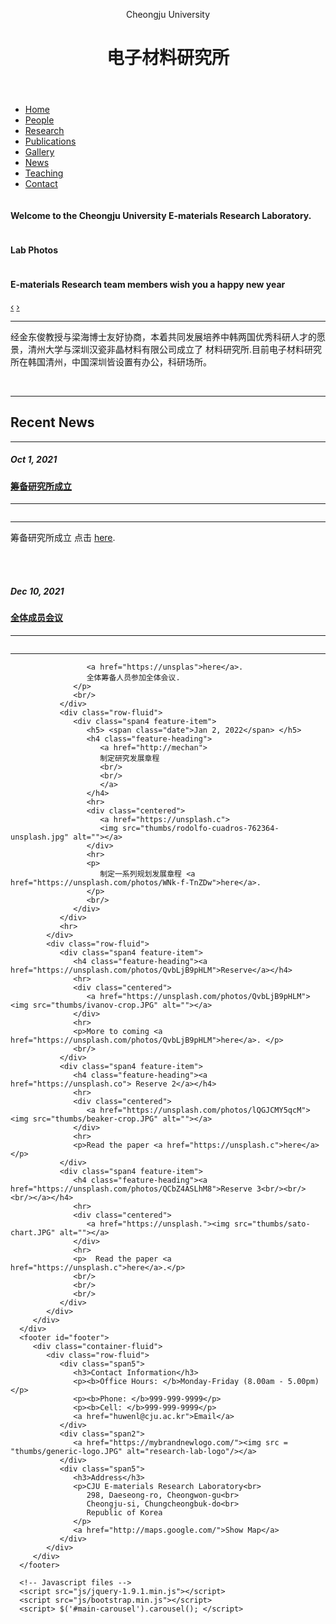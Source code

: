 <!DOCTYPE html>
<html lang="en">
   <head>
      <meta charset="utf-8">
      <title>清州大学电子材料研究所 - Home</title>
      <meta name="viewport" content="width=device-width, initial-scale=1.0">
      <meta name="description" content="Research Lab, Home, Velit Aliquet Sagittis University">
      <meta name="author" content="">
      <!-- Le styles -->
      <link href="css/bootstrap.min.css" rel="stylesheet">
      <link href="css/bootstrap-responsive.min.css" rel="stylesheet">
      <link href="css/theme.css" rel="stylesheet">
   </head>
   <body>
      <div class="container">
         <header class="jumbotron subhead" id="overview">
            <p class="lead"> Cheongju University </p>
            <h1>电子材料研究所</h1>
         </header>
         <div class="masthead">
            <div class="navbar">
               <div class="navbar-inner">
                  <div class="container">
                     <ul class="nav">
                        <li class="active"><a href="#">Home</a></li>
                        <li><a href="people.html">People</a></li>
                        <li><a href="research.html">Research</a></li>
                        <li><a href="publications.html">Publications</a></li>
                        <li><a href="gallery.html">Gallery</a></li>
                        <li><a href="news.html">News</a></li>
                        <li><a href="teaching.html">Teaching</a></li>
                        <li><a href="contact.html">Contact</a></li>
                     </ul>
                  </div>
               </div>
            </div>
         </div>
         <div class="row-fluid">
            <div class="span12">
               <div id="main-carousel" class="carousel slide">
                  <div class="carousel-inner">
                     <div class="item active">
                        <img src="images/IMG_8711.JPG" class="carousel-image" alt="">
                        <div class="carousel-caption">
                           <h4>Welcome to the Cheongju University E-materials Research Laboratory.</h4>
                           <!-- -->
                           <p></p>
                        </div>
                     </div>
                     <div class="item">
                        <img src="images/microscope-crop1.JPG" class="carousel-image" alt="">
                        <div class="carousel-caption">
                           <h4>Lab Photos</h4>
                           <p></p>
                        </div>
                     </div>
                     <div class="item">
                        <img src="images/year.JPG" class="carousel-image" alt="">
                        <div class="carousel-caption">
                           <h4>E-materials Research team members wish you a happy new year</h4>
                           <p></p>
                        </div>
                     </div>
                  </div>
                  <a class="left carousel-control" href="#main-carousel" data-slide="prev">‹</a>
                  <a class="right carousel-control" href="#main-carousel" data-slide="next">›</a>
               </div>
            </div>
         </div>
         <hr>
         <div class="container-fluid">
            <div class="row-fluid marketing">
               <div class="span12">
                  <p>
                     经金东俊教授与梁海博士友好协商，本着共同发展培养中韩两国优秀科研人才的愿景，清州大学与深圳汉瓷非晶材料有限公司成立了
                     材料研究所.目前电子材料研究所在韩国清州，中国深圳皆设置有办公，科研场所。
                  </p>
                  <br/>
               </div>
               <div class="row-fluid">
                  <hr>
                  <h2 class="centered">Recent News</h2>
                  <hr>
               </div>
               <div class="span4 feature-item">
                  <h5> <span class="date"> Oct 1, 2021 </span> </h5>
                  <h4 class="feature-heading">
                     <a href="https://">
                     筹备研究所成立
                     </a>
                     <br/>
                  </h4>
                  <hr>
                  <div class="centered">
                     <a href="https://">
                     <img src="thumbs/jerry-zhang-1281608-unsplash.jpg" alt=""></a>
                  </div>
                  <hr>
                  <p>
                     筹备研究所成立
                     点击 <a href="https://">here</a>.
                  </p>
                  <br/>
                  <br/>
               </div>
               <div class="span4 feature-item">
                  <h5> <span class="date">Dec 10, 2021</span> </h5>
                  <h4 class="feature-heading">
                     <a href="https://unsplas">
                     全体成员会议
                     </a>
                  </h4>
                  <hr>
                  <div class="centered">
                     <a href="https://unspla">
                     <img src="thumbs/nasa-89125-unsplash.jpg" alt="">
                     </a>
                  </div>
                  <hr>
                  <p>

                     <a href="https://unsplas">here</a>.
                     全体筹备人员参加全体会议.
                  </p>
                  <br/>
               </div>
               <div class="row-fluid">
                  <div class="span4 feature-item">
                     <h5> <span class="date">Jan 2, 2022</span> </h5>
                     <h4 class="feature-heading">
                        <a href="http://mechan">
                        制定研究发展章程
                        <br/>
                        <br/>
                        </a>
                     </h4>
                     <hr>
                     <div class="centered">
                        <a href="https://unsplash.c">
                        <img src="thumbs/rodolfo-cuadros-762364-unsplash.jpg" alt=""></a>
                     </div>
                     <hr>
                     <p> 
                        制定一系列规划发展章程 <a href="https://unsplash.com/photos/WNk-f-TnZDw">here</a>.
                     </p>
                     <br/>					
                  </div>
               </div>
               <hr>
            </div>
            <div class="row-fluid">
               <div class="span4 feature-item">
                  <h4 class="feature-heading"><a href="https://unsplash.com/photos/QvbLjB9pHLM">Reserve</a></h4>
                  <hr>
                  <div class="centered">
                     <a href="https://unsplash.com/photos/QvbLjB9pHLM"><img src="thumbs/ivanov-crop.JPG" alt=""></a>
                  </div>
                  <hr>
                  <p>More to coming <a href="https://unsplash.com/photos/QvbLjB9pHLM">here</a>. </p>
                  <br/>
               </div>
               <div class="span4 feature-item">
                  <h4 class="feature-heading"><a href="https://unsplash.co"> Reserve 2</a></h4>
                  <hr>
                  <div class="centered">
                     <a href="https://unsplash.com/photos/lQGJCMY5qcM"><img src="thumbs/beaker-crop.JPG" alt=""></a>
                  </div>
                  <hr>
                  <p>Read the paper <a href="https://unsplash.c">here</a> </p>
               </div>
               <div class="span4 feature-item">
                  <h4 class="feature-heading"><a href="https://unsplash.com/photos/QCbZ4ASLhM8">Reserve 3<br/><br/><br/></a></h4>
                  <hr>
                  <div class="centered">
                     <a href="https://unsplash."><img src="thumbs/sato-chart.JPG" alt=""></a>
                  </div>
                  <hr>
                  <p>  Read the paper <a href="https://unsplash.c">here</a>.</p>
                  <br/>
                  <br/>
                  <br/>
               </div>
            </div>
         </div>
      </div>
      <footer id="footer">
         <div class="container-fluid">
            <div class="row-fluid">
               <div class="span5">
                  <h3>Contact Information</h3>
                  <p><b>Office Hours: </b>Monday-Friday (8.00am - 5.00pm)</p>
                  <p><b>Phone: </b>999-999-9999</p>
                  <p><b>Cell: </b>999-999-9999</p>
                  <a href="huwenl@cju.ac.kr">Email</a>
               </div>
               <div class="span2">
                  <a href="https://mybrandnewlogo.com/"><img src = "thumbs/generic-logo.JPG" alt="research-lab-logo"/></a>
               </div>
               <div class="span5">
                  <h3>Address</h3>
                  <p>CJU E-materials Research Laboratory<br>
                     298, Daeseong-ro, Cheongwon-gu<br>
                     Cheongju-si, Chungcheongbuk-do<br>
                     Republic of Korea
                  </p>
                  <a href="http://maps.google.com/">Show Map</a>
               </div>
            </div>
         </div>
      </footer>

      <!-- Javascript files -->
      <script src="js/jquery-1.9.1.min.js"></script>
      <script src="js/bootstrap.min.js"></script>
      <script> $('#main-carousel').carousel(); </script>
   </body>
</html>
